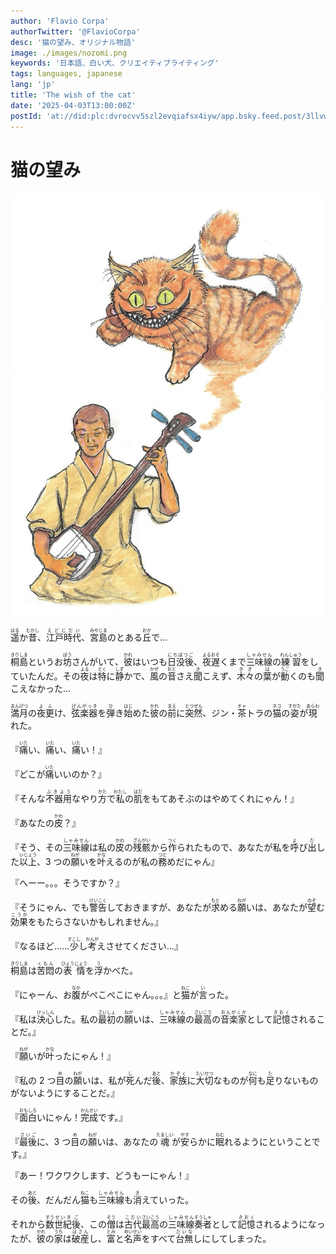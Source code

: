 ```yaml
---
author: 'Flavio Corpa'
authorTwitter: '@FlavioCorpa'
desc: '猫の望み、オリジナル物語'
image: ./images/nozomi.png
keywords: '日本語、白い犬、クリエイティブライティング'
tags: languages, japanese
lang: 'jp'
title: 'The wish of the cat'
date: '2025-04-03T13:00:00Z'
postId: 'at://did:plc:dvrocvv5szl2evqiafsx4iyw/app.bsky.feed.post/3llvwklpum225'
---
```


# 猫の望み

<img src="./images/nozomi.png" alt="An illustration of a buddhist monk playing the shamisen and a djinn orange cat coming out of it" width="700px">

<ruby>遥<rt>はる</rt></ruby>か<ruby>昔<rt>むかし</rt></ruby>、<ruby>江戸時代<rt>えどじだい</rt></ruby>、<ruby>宮島<rt>みやじま</rt></ruby>のとある<ruby>丘<rt>おか</rt></ruby>で...

<ruby>桐島<rt>きりしま</rt></ruby>というお<ruby>坊<rt>ぼう</rt></ruby>さんがいて、<ruby>彼<rt>かれ</rt></ruby>はいつも<ruby>日没後<rt>にちぼつご</rt></ruby>、<ruby>夜遅<rt>よるおそ</rt></ruby>くまで<ruby>三味線<rt>しゃみせん</rt></ruby>の<ruby>練習<rt>れんしゅう</rt></ruby>をしていたんだ。その<ruby>夜<rt>よる</rt></ruby>は<ruby>特<rt>とく</rt></ruby>に<ruby>静<rt>しず</rt></ruby>かで、<ruby>風<rt>かぜ</rt></ruby>の<ruby>音<rt>おと</rt></ruby>さえ<ruby>聞<rt>き</rt></ruby>こえず、<ruby>木々<rt>きぎ</rt></ruby>の<ruby>葉<rt>は</rt></ruby>が<ruby>動<rt>うご</rt></ruby>くのも<ruby>聞<rt>き</rt></ruby>こえなかった...

<ruby>満月<rt>まんげつ</rt></ruby>の<ruby>夜更<rt>よふ</rt></ruby>け、<ruby>弦楽器<rt>げんがっき</rt></ruby>を<ruby>弾<rt>ひ</rt></ruby>き<ruby>始<rt>はじ</rt></ruby>めた<ruby>彼<rt>かれ</rt></ruby>の<ruby>前<rt>まえ</rt></ruby>に<ruby>突然<rt>とつぜん</rt></ruby>、ジン・<ruby>茶<rt>チャ</rt></ruby>トラの<ruby>猫<rt>ネコ</rt></ruby>の<ruby>姿<rt>すがた</rt></ruby>が<ruby>現<rt>あらわ</rt></ruby>れた。

『<ruby>痛<rt>いた</rt></ruby>い、<ruby>痛<rt>いた</rt></ruby>い、<ruby>痛<rt>いた</rt></ruby>い！』

『どこが<ruby>痛<rt>いた</rt></ruby>いいのか？』

『そんな<ruby>不器用<rt>ぶきよう</rt></ruby>なやり<ruby>方<rt>かた</rt></ruby>で<ruby>私<rt>わたし</rt></ruby>の<ruby>肌<rt>はだ</rt></ruby>をもてあそぶのはやめてくれにゃん！』

『あなたの<ruby>皮<rt>かわ</rt></ruby>？』

『そう、その<ruby>三味線<rt>しゃみせん</rt></ruby>は私の<ruby>皮<rt>かわ</rt></ruby>の<ruby>残骸<rt>ざんがい</rt></ruby>から<ruby>作<rt>つく</rt></ruby>られたもので、あなたが私を<ruby>呼<rt>よ</rt></ruby>び<ruby>出<rt>だ</rt></ruby>した<ruby>以上<rt>いじょう</rt></ruby>、3 つの<ruby>願<rt>ねが</rt></ruby>いを<ruby>叶<rt>かな</rt></ruby>えるのが私の<ruby>務<rt>つと</rt></ruby>めだにゃん』

『へーー。。。そうですか？』

『そうにゃん、でも<ruby>警告<rt>けいこく</rt></ruby>しておきますが、あなたが<ruby>求<rt>もと</rt></ruby>める<ruby>願<rt>ねが</rt></ruby>いは、あなたが<ruby>望<rt>のぞ</rt></ruby>む<ruby>効果<rt>こうか</rt></ruby>をもたらさないかもしれません。』

『なるほど......<ruby>少<rt>すこし</rt></ruby>し<ruby>考<rt>かんが</rt></ruby>えさせてください...』

<ruby>桐島<rt>きりしま</rt></ruby>は<ruby>苦悶<rt>くもん</rt></ruby>の<ruby>表情<rt>ひょうじょう</rt></ruby>を<ruby>浮<rt>う</rt></ruby>かべた。

『にゃーん、お<ruby>腹<rt>なか</rt></ruby>がぺこぺこにゃん。。。』と<ruby>猫<rt>ねこ</rt></ruby>が<ruby>言<rt>い</rt></ruby>った。

『私は<ruby>決心<rt>けっしん</rt></ruby>した。私の<ruby>最初<rt>さいしょ</rt></ruby>の<ruby>願<rt>ねが</rt></ruby>いは、<ruby>三味線<rt>しゃみせん</rt></ruby>の<ruby>最高<rt>さいこう</rt></ruby>の<ruby>音楽家<rt>おんがくか</rt></ruby>として<ruby>記憶<rt>きおく</rt></ruby>されることだ。』

『<ruby>願<rt>ねが</rt></ruby>いが<ruby>叶<rt>かな</rt></ruby>ったにゃん！』

『私の 2 つ<ruby>目<rt>め</rt></ruby>の<ruby>願<rt>ねが</rt></ruby>いは、私が<ruby>死<rt>し</rt></ruby>んだ<ruby>後<rt>あと</rt></ruby>、<ruby>家族<rt>かぞく</rt></ruby>に<ruby>大切<rt>たいせつ</rt></ruby>なものが<ruby>何<rt>なに</rt></ruby>も<ruby>足<rt>た</rt></ruby>りないものがないようにすることだ。』

『<ruby>面白<rt>おもしろ</rt></ruby>いにゃん！<ruby>完成<rt>かんせい</rt></ruby>です。』

『<ruby>最後<rt>さいご</rt></ruby>に、3 つ<ruby>目<rt>め</rt></ruby>の<ruby>願<rt>ねが</rt></ruby>いは、あなたの<ruby>魂<rt>たましい</rt></ruby>が<ruby>安<rt>やす</rt></ruby>らかに<ruby>眠<rt>ねむ</rt></ruby>れるようにということです。』

『あー！ワクワクします、どうもーにゃん！』

その<ruby>後<rt>あと</rt></ruby>、だんだん<ruby>猫<rt>ねこ</rt></ruby>も<ruby>三味線<rt>しゃみせん</rt></ruby>も<ruby>消<rt>き</rt></ruby>えていった。

それから<ruby>数<rt>すう</rt></ruby><ruby>世紀<rt>せいき</rt></ruby><ruby>後<rt>ご</rt></ruby>、この<ruby>僧<rt>そう</rt></ruby>は<ruby>古代<rt>こだい</rt></ruby><ruby>最高<rt>さいこう</rt></ruby>の<ruby>三味線<rt>しゃみせん</rt></ruby><ruby>奏者<rt>そうしゃ</rt></ruby>として<ruby>記憶<rt>きおく</rt></ruby>されるようになったが、<ruby>彼<rt>かれ</rt></ruby>の<ruby>家<rt>うち</rt></ruby>は<ruby>破産<rt>はさん</rt></ruby>し、<ruby>富<rt>とみ</rt></ruby>と<ruby>名声<rt>めいせい</rt></ruby>をすべて<ruby>台無<rt>だいな</rt></ruby>しにしてしまった。
